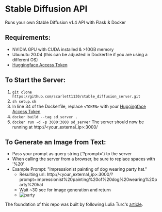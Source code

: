 # Stable Diffusion API
Runs your own Stable Diffusion v1.4 API with Flask & Docker

## Requirements:
- NVIDIA GPU with CUDA installed & >10GB memory
- Ubunutu 20.04 (this can be adjusted in Dockerfile if you are using a different OS)
- [Huggingface Access Token](https://huggingface.co/settings/tokens)

## To Start the Server:
1. `git clone https://github.com/scarlett1130/stable_diffusion_server.git`
2. `sh setup.sh`
3. In line 34 of the Dockerfile, replace `<TOKEN>` with your [Huggingface Access Token](https://huggingface.co/settings/tokens)
4. `docker build --tag sd_server .`
5. `docker run -d -p 3000:3000 sd_server`
The server should now be running at http://<your_external_ip>:3000/

## To Generate an Image from Text:
- Pass your prompt as query string ('?prompt=') to the server
- When calling the server from a browser, be sure to replace spaces with '%20'
- Example Prompt: "Impressionist painting of dog wearing party hat."
    - Resulting url: http://<your_external_ip>:3000/?prompt=impressionist%20painting%20of%20dog%20wearing%20party%20hat
    - Wait ~30 sec for image generation and return
    - ![party](https://user-images.githubusercontent.com/17857556/191831210-caaff347-7708-49ee-bd0f-ed11385d0fd2.png)

The foundation of this repo was built by following Lulia Turc's [article](https://towardsdatascience.com/how-to-run-a-stable-diffusion-server-on-google-cloud-platform-gcp-c879357808bf).

